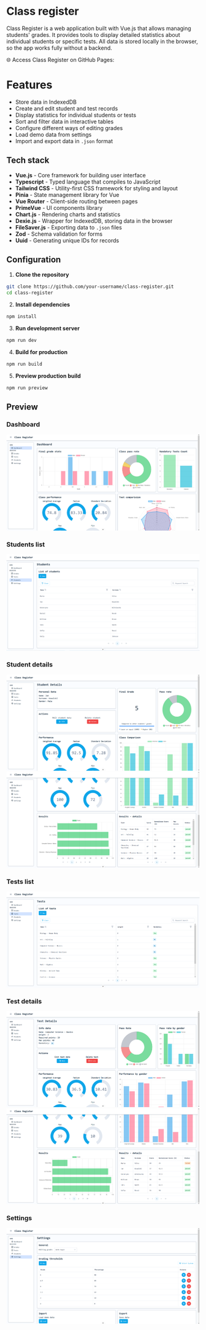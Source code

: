 # Class register
Class Register is a web application built with Vue.js that allows managing students' grades. It provides tools to display detailed statistics about individual students or specific tests. All data is stored locally in the browser, so the app works fully without a backend.

🌐 Access Class Register on GitHub Pages:

# Features

- Store data in IndexedDB
- Create and edit student and test records  
- Display statistics for individual students or tests  
- Sort and filter data in interactive tables
- Configure different ways of editing grades
- Load demo data from settings
- Import and export data in `.json` format

## Tech stack

- **Vue.js** - Core framework for building user interface
- **Typescript** - Typed language that compiles to JavaScript
- **Tailwind CSS** - Utility-first CSS framework for styling and layout
- **Pinia** - State management library for Vue
- **Vue Router** - Client-side routing between pages
- **PrimeVue** - UI components library
- **Chart.js** - Rendering charts and statistics
- **Dexie.js** - Wrapper for IndexedDB, storing data in the browser
- **FileSaver.js** - Exporting data to `.json` files
- **Zod** - Schema validation for forms
- **Uuid** - Generating unique IDs for records

## Configuration

1. **Clone the repository**
```bash
git clone https://github.com/your-username/class-register.git
cd class-register
```
2. **Install dependencies**
```bash
npm install
```
3. **Run development server**
```bash
npm run dev
```
4. **Build for production**
```bash
npm run build
```
5. **Preview production build**
```bash
npm run preview
```

## Preview

### Dashboard
![Peview dashboard](preview/preview_dashboard.png)
### Students list
![Preview students list](preview/preview_studentsList.png)
### Student details
![Preview student details 1](preview/preview_studentDetails_1.png)
![Preview student details 2](preview/preview_studentDetails_2.png)
### Tests list
![Preview tests list](preview/preview_testsList.png)
### Test details
![Preview test details 1](preview/preview_testDetails_1.png)
![Preview test details 2](preview/preview_testDetails_2.png)
### Settings
![Preview settings](preview/preview_settings.png)
